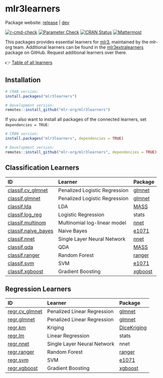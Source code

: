 # mlr3learners

Package website: [release](https://mlr3learners.mlr-org.com/) | [dev](https://mlr3learners.mlr-org.com/dev/)

<!-- badges: start -->

[![r-cmd-check](https://github.com/mlr-org/mlr3learners/actions/workflows/r-cmd-check.yml/badge.svg)](https://github.com/mlr-org/mlr3learners/actions/workflows/r-cmd-check.yml)
[![Parameter Check](https://github.com/mlr-org/mlr3learners/workflows/Parameter%20Check/badge.svg?branch=main)](https://github.com/mlr-org/mlr3learners/actions)
[![CRAN Status](https://www.r-pkg.org/badges/version-ago/mlr3learners)](https://cran.r-project.org/package=mlr3learners)
[![Mattermost](https://img.shields.io/badge/chat-mattermost-orange.svg)](https://lmmisld-lmu-stats-slds.srv.mwn.de/mlr_invite/)

<!-- badges: end -->

This packages provides essential learners for [mlr3](https://mlr3.mlr-org.com), maintained by the mlr-org team.
Additional learners can be found in the [mlr3extralearners](https://github.com/mlr-org/mlr3extralearners) package on GitHub.
Request additional learners over there.

:point_right: [Table of all learners](https://mlr-org.com/learners.html)

## Installation

```r
# CRAN version:
install.packages("mlr3learners")

# Development version:
remotes::install_github("mlr-org/mlr3learners")
```

If you also want to install all packages of the connected learners, set `dependencies = TRUE`:

```r
# CRAN version:
install.packages("mlr3learners", dependencies = TRUE)

# Development version:
remotes::install_github("mlr-org/mlr3learners", dependencies = TRUE)
```

## Classification Learners

| ID                                                                                                      | Learner                       | Package                                               |
| :------------------------------------------------------------------------------------------------------ | :---------------------------- | :---------------------------------------------------- |
| [classif.cv_glmnet](https://mlr3learners.mlr-org.com/reference/mlr_learners_classif.cv_glmnet.html)     | Penalized Logistic Regression | [glmnet](https://cran.r-project.org/package=glmnet)   |
| [classif.glmnet](https://mlr3learners.mlr-org.com/reference/mlr_learners_classif.glmnet.html)           | Penalized Logistic Regression | [glmnet](https://cran.r-project.org/package=glmnet)   |
| [classif.lda](https://mlr3learners.mlr-org.com/reference/mlr_learners_classif.lda.html)                 | LDA                           | [MASS](https://cran.r-project.org/package=MASS)       |
| [classif.log_reg](https://mlr3learners.mlr-org.com/reference/mlr_learners_classif.log_reg.html)         | Logistic Regression           | stats                                                 |
| [classif.multinom](https://mlr3learners.mlr-org.com/reference/mlr_learners_classif.multinom.html)       | Multinomial log-linear model  | [nnet](https://cran.r-project.org/package=nnet)       |
| [classif.naive_bayes](https://mlr3learners.mlr-org.com/reference/mlr_learners_classif.naive_bayes.html) | Naive Bayes                   | [e1071](https://cran.r-project.org/package=e1071)     |
| [classif.nnet](https://mlr3learners.mlr-org.com/reference/mlr_learners_classif.nnet.html)               | Single Layer Neural Network   | [nnet](https://cran.r-project.org/package=nnet)       |
| [classif.qda](https://mlr3learners.mlr-org.com/reference/mlr_learners_classif.qda.html)                 | QDA                           | [MASS](https://cran.r-project.org/package=MASS)       |
| [classif.ranger](https://mlr3learners.mlr-org.com/reference/mlr_learners_classif.ranger.html)           | Random Forest                 | [ranger](https://cran.r-project.org/package=ranger)   |
| [classif.svm](https://mlr3learners.mlr-org.com/reference/mlr_learners_classif.svm.html)                 | SVM                           | [e1071](https://cran.r-project.org/package=e1071)     |
| [classif.xgboost](https://mlr3learners.mlr-org.com/reference/mlr_learners_classif.xgboost.html)         | Gradient Boosting             | [xgboost](https://cran.r-project.org/package=xgboost) |

## Regression Learners

| ID                                                                                            | Learner                     | Package                                                       |
| :-------------------------------------------------------------------------------------------- | :-------------------------- | :------------------------------------------------------------ |
| [regr.cv_glmnet](https://mlr3learners.mlr-org.com/reference/mlr_learners_regr.cv_glmnet.html) | Penalized Linear Regression | [glmnet](https://cran.r-project.org/package=glmnet)           |
| [regr.glmnet](https://mlr3learners.mlr-org.com/reference/mlr_learners_regr.glmnet.html)       | Penalized Linear Regression | [glmnet](https://cran.r-project.org/package=glmnet)           |
| [regr.km](https://mlr3learners.mlr-org.com/reference/mlr_learners_regr.km.html)               | Kriging                     | [DiceKriging](https://cran.r-project.org/package=DiceKriging) |
| [regr.lm](https://mlr3learners.mlr-org.com/reference/mlr_learners_regr.lm.html)               | Linear Regression           | stats                                                         |
| [regr.nnet](https://mlr3learners.mlr-org.com/reference/mlr_learners_regr.nnet.html)           | Single Layer Neural Network | nnet                                                          |
| [regr.ranger](https://mlr3learners.mlr-org.com/reference/mlr_learners_regr.ranger.html)       | Random Forest               | [ranger](https://cran.r-project.org/package=ranger)           |
| [regr.svm](https://mlr3learners.mlr-org.com/reference/mlr_learners_regr.svm.html)             | SVM                         | [e1071](https://cran.r-project.org/package=e1071)             |
| [regr.xgboost](https://mlr3learners.mlr-org.com/reference/mlr_learners_regr.xgboost.html)     | Gradient Boosting           | [xgboost](https://cran.r-project.org/package=xgboost)         |
